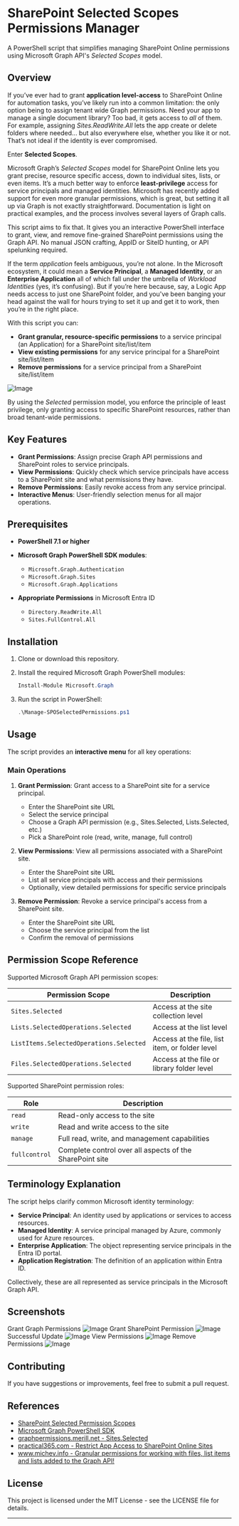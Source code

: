 

# SharePoint Selected Scopes Permissions Manager

A PowerShell script that simplifies managing SharePoint Online permissions using Microsoft Graph API's *Selected Scopes* model.

## Overview
If you’ve ever had to grant **application level-access** to SharePoint Online for automation tasks, you’ve likely run into a common limitation: the only option being to assign tenant wide Graph permissions. Need your app to manage a single document library? Too bad, it gets access to *all* of them. For example, assigning *Sites.ReadWrite.All* lets the app create or delete folders where needed... but also everywhere else, whether you like it or not. That’s not ideal if the identity is ever compromised.

Enter **Selected Scopes**.

Microsoft Graph’s *Selected Scopes* model for SharePoint Online lets you grant precise, resource specific access, down to individual sites, lists, or even items. It’s a much better way to enforce **least-privilege** access for service principals and managed identities. Microsoft has recently added support for even more granular permissions, which is great, but setting it all up via Graph is not exactly straightforward. Documentation is light on practical examples, and the process involves several layers of Graph calls.

This script aims to fix that. It gives you an interactive PowerShell interface to grant, view, and remove fine-grained SharePoint permissions using the Graph API. No manual JSON crafting, AppID or SiteID hunting, or API spelunking required.

If the term *application* feels ambiguous, you’re not alone. In the Microsoft ecosystem, it could mean a **Service Principal**, a **Managed Identity**, or an **Enterprise Application** all of which fall under the umbrella of *Workload Identities* (yes, it’s confusing). But if you’re here because, say, a Logic App needs access to just one SharePoint folder, and you've been banging your head against the wall for hours trying to set it up and get it to work, then you’re in the right place.

With this script you can:

* **Grant granular, resource-specific permissions** to a service principal (an Application) for a SharePoint site/list/item
* **View existing permissions** for any service principal for a SharePoint site/list/item
* **Remove permissions** for a service principal from a SharePoint site/list/item

![Image](https://github.com/user-attachments/assets/5fa1530f-e80c-4af8-8c63-47f5de0135bb)

By using the *Selected* permission model, you enforce the principle of least privilege, only granting access to specific SharePoint resources, rather than broad tenant-wide permissions.

## Key Features

* **Grant Permissions**: Assign precise Graph API permissions and SharePoint roles to service principals.
* **View Permissions**: Quickly check which service principals have access to a SharePoint site and what permissions they have.
* **Remove Permissions**: Easily revoke access from any service principal.
* **Interactive Menus**: User-friendly selection menus for all major operations.

## Prerequisites

* **PowerShell 7.1 or higher**
* **Microsoft Graph PowerShell SDK modules**:

  * `Microsoft.Graph.Authentication`
  * `Microsoft.Graph.Sites`
  * `Microsoft.Graph.Applications`
* **Appropriate Permissions** in Microsoft Entra ID

  * `Directory.ReadWrite.All`
  * `Sites.FullControl.All`

## Installation

1. Clone or download this repository.

2. Install the required Microsoft Graph PowerShell modules:

   ```powershell
   Install-Module Microsoft.Graph
   ```

3. Run the script in PowerShell:

   ```powershell
   .\Manage-SPOSelectedPermissions.ps1
   ```

## Usage

The script provides an **interactive menu** for all key operations:

### Main Operations

1. **Grant Permission**: Grant access to a SharePoint site for a service principal.

   * Enter the SharePoint site URL
   * Select the service principal
   * Choose a Graph API permission (e.g., Sites.Selected, Lists.Selected, etc.)
   * Pick a SharePoint role (read, write, manage, full control)



2. **View Permissions**: View all permissions associated with a SharePoint site.

   * Enter the SharePoint site URL
   * List all service principals with access and their permissions
   * Optionally, view detailed permissions for specific service principals

3. **Remove Permission**: Revoke a service principal's access from a SharePoint site.

   * Enter the SharePoint site URL
   * Choose the service principal from the list
   * Confirm the removal of permissions

## Permission Scope Reference

Supported Microsoft Graph API permission scopes:

| Permission Scope                        | Description                                    |
| --------------------------------------- | ---------------------------------------------- |
| `Sites.Selected`                        | Access at the site collection level            |
| `Lists.SelectedOperations.Selected`     | Access at the list level                       |
| `ListItems.SelectedOperations.Selected` | Access at the file, list item, or folder level |
| `Files.SelectedOperations.Selected`     | Access at the file or library folder level     |

Supported SharePoint permission roles:

| Role          | Description                                              |
| ------------- | -------------------------------------------------------- |
| `read`        | Read-only access to the site                             |
| `write`       | Read and write access to the site                        |
| `manage`      | Full read, write, and management capabilities            |
| `fullcontrol` | Complete control over all aspects of the SharePoint site |

## Terminology Explanation

The script helps clarify common Microsoft identity terminology:

* **Service Principal**: An identity used by applications or services to access resources.
* **Managed Identity**: A service principal managed by Azure, commonly used for Azure resources.
* **Enterprise Application**: The object representing service principals in the Entra ID portal.
* **Application Registration**: The definition of an application within Entra ID.

Collectively, these are all represented as service principals in the Microsoft Graph API.

## Screenshots

Grant Graph Permissions ![Image](https://github.com/user-attachments/assets/488c6a60-8450-4555-bd2c-94f79ba0a998)
Grant SharePoint Permission ![Image](https://github.com/user-attachments/assets/b01a3846-8fd0-4c37-bce5-429fc036b913)
Successful Update ![Image](https://github.com/user-attachments/assets/07b90e3b-843c-44c1-8040-808061abf9be)
View Permissions ![Image](https://github.com/user-attachments/assets/9e466a59-ccdf-4350-bc08-e9f61ed6da0d)
Remove Permissions ![Image](https://github.com/user-attachments/assets/c7632945-5778-4be5-a454-66aa82d15f38)

## Contributing

If you have suggestions or improvements, feel free to submit a pull request.

## References

* [SharePoint Selected Permission Scopes](https://learn.microsoft.com/en-us/graph/permissions-selected-overview?tabs=http)
* [Microsoft Graph PowerShell SDK](https://github.com/microsoftgraph/msgraph-sdk-powershell)
* [graphpermissions.merill.net - Sites.Selected](https://graphpermissions.merill.net/permission/Sites.Selected?tabs=apiv1%2CdocumentSetVersion1)
* [practical365.com - Restrict App Access to SharePoint Online Sites](https://practical365.com/restrict-app-access-to-sharepoint-sites)
* [www.michev.info - Granular permissions for working with files, list items and lists added to the Graph API!](https://www.michev.info/blog/post/6074/granular-permissions-for-working-with-files-list-items-and-lists-added-to-the-graph-api)

## License

This project is licensed under the MIT License - see the LICENSE file for details.

---

